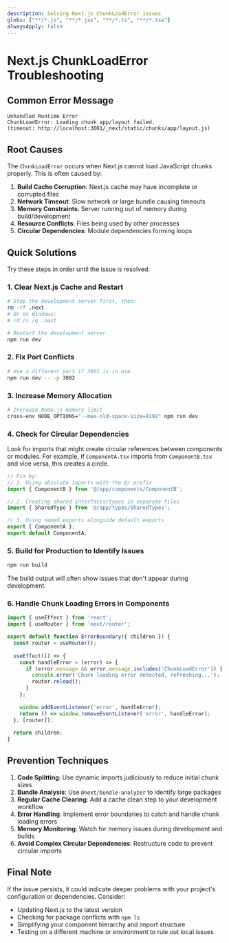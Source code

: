 ```yaml
---
description: Solving Next.js ChunkLoadError issues
globs: ["**/*.js", "**/*.jsx", "**/*.ts", "**/*.tsx"]
alwaysApply: false
---
```


# Next.js ChunkLoadError Troubleshooting

## Common Error Message

```
Unhandled Runtime Error
ChunkLoadError: Loading chunk app/layout failed.
(timeout: http://localhost:3001/_next/static/chunks/app/layout.js)
```

## Root Causes

The `ChunkLoadError` occurs when Next.js cannot load JavaScript chunks properly. This is often caused by:

1. **Build Cache Corruption**: Next.js cache may have incomplete or corrupted files
2. **Network Timeout**: Slow network or large bundle causing timeouts
3. **Memory Constraints**: Server running out of memory during build/development
4. **Resource Conflicts**: Files being used by other processes
5. **Circular Dependencies**: Module dependencies forming loops

## Quick Solutions

Try these steps in order until the issue is resolved:

### 1. Clear Next.js Cache and Restart

```bash
# Stop the development server first, then:
rm -rf .next
# Or on Windows:
# rd /s /q .next

# Restart the development server
npm run dev
```

### 2. Fix Port Conflicts

```bash
# Use a different port if 3001 is in use
npm run dev -- -p 3002
```

### 3. Increase Memory Allocation

```bash
# Increase Node.js memory limit
cross-env NODE_OPTIONS="--max-old-space-size=8192" npm run dev
```

### 4. Check for Circular Dependencies

Look for imports that might create circular references between components or modules.
For example, if `ComponentA.tsx` imports from `ComponentB.tsx` and vice versa, this creates a circle.

```typescript
// Fix by:
// 1. Using absolute imports with the @/ prefix
import { ComponentB } from '@/app/components/ComponentB';

// 2. Creating shared interfaces/types in separate files
import { SharedType } from '@/app/types/SharedTypes';

// 3. Using named exports alongside default exports
export { ComponentA };
export default ComponentA;
```

### 5. Build for Production to Identify Issues

```bash
npm run build
```
The build output will often show issues that don't appear during development.

### 6. Handle Chunk Loading Errors in Components

```jsx
import { useEffect } from 'react';
import { useRouter } from 'next/router';

export default function ErrorBoundary({ children }) {
  const router = useRouter();
  
  useEffect(() => {
    const handleError = (error) => {
      if (error.message && error.message.includes('ChunkLoadError')) {
        console.error('Chunk loading error detected, refreshing...');
        router.reload();
      }
    };
    
    window.addEventListener('error', handleError);
    return () => window.removeEventListener('error', handleError);
  }, [router]);
  
  return children;
}
```

## Prevention Techniques

1. **Code Splitting**: Use dynamic imports judiciously to reduce initial chunk sizes
2. **Bundle Analysis**: Use `@next/bundle-analyzer` to identify large packages
3. **Regular Cache Clearing**: Add a cache clean step to your development workflow
4. **Error Handling**: Implement error boundaries to catch and handle chunk loading errors
5. **Memory Monitoring**: Watch for memory issues during development and builds
6. **Avoid Complex Circular Dependencies**: Restructure code to prevent circular imports

## Final Note

If the issue persists, it could indicate deeper problems with your project's configuration or dependencies. Consider:

- Updating Next.js to the latest version
- Checking for package conflicts with `npm ls`
- Simplifying your component hierarchy and import structure
- Testing on a different machine or environment to rule out local issues 